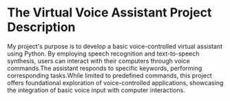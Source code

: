# The Virtual Voice Assistant Project Description
My project's purpose is to develop a basic voice-controlled virtual assistant using Python.
By employing speech recognition and text-to-speech synthesis, users can interact with their computers through voice commands.The assistant responds to specific keywords, performing corresponding tasks.While limited to predefined commands, this project offers foundational exploration of voice-controlled applications, showcasing the integration of basic voice input with computer interactions.
